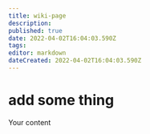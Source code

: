 ```yaml
---
title: wiki-page
description: 
published: true
date: 2022-04-02T16:04:03.590Z
tags: 
editor: markdown
dateCreated: 2022-04-02T16:04:03.590Z
---
```


# add some thing
Your content